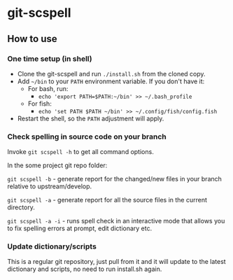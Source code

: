 # git-scspell

## How to use

### One time setup (in shell)
- Clone the git-scspell and run `./install.sh` from the cloned copy.
- Add `~/bin` to your `PATH` environment variable. If you don't have it:
  - For bash, run: 
    - `echo 'export PATH=$PATH:~/bin' >> ~/.bash_profile`
  - For fish: 
    - `echo 'set PATH $PATH ~/bin' >> ~/.config/fish/config.fish`
- Restart the shell, so the `PATH` adjustment will apply.

### Check spelling in source code on your branch
Invoke `git scspell -h` to get all command options. 

In the some project git repo folder:

`git scspell -b` - generate report for the changed/new files in your branch relative to upstream/develop.

`git scspell -a` - generate report for all the source files in the current directory.

`git scspell -a -i` - runs spell check in an interactive mode that allows you to fix spelling errors at prompt, edit dictionary etc.

### Update dictionary/scripts
This is a regular git repository, just pull from it and it will update to the latest dictionary and scripts, no need to run install.sh again. 
